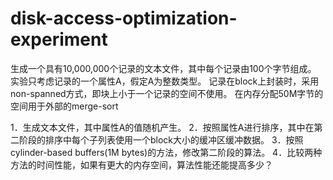 # disk-access-optimization-experiment
生成一个具有10,000,000个记录的文本文件，其中每个记录由100个字节组成。
实验只考虑记录的一个属性A，假定A为整数类型。
记录在block上封装时，采用non-spanned方式，即块上小于一个记录的空间不使用。
在内存分配50M字节的空间用于外部的merge-sort 

1．生成文本文件，其中属性A的值随机产生。
2．按照属性A进行排序，其中在第二阶段的排序中每个子列表使用一个block大小的缓冲区缓冲数据。
3．按照cylinder-based buffers(1M bytes)的方法，修改第二阶段的算法。
4．比较两种方法的时间性能，如果有更大的内存空间，算法性能还能提高多少？
